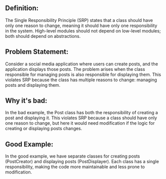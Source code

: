 ## Definition:
The Single Responsibility Principle (SRP) states that a class should have only one reason to change, meaning it should have only one responsibility in the system. High-level modules should not depend on low-level modules; both should depend on abstractions.

## Problem Statement:
Consider a social media application where users can create posts, and the application displays those posts. The problem arises when the class responsible for managing posts is also responsible for displaying them. This violates SRP because the class has multiple reasons to change: managing posts and displaying them.


## Why it's bad: 
In the bad example, the Post class has both the responsibility of creating a post and displaying it. This violates SRP because a class should have only one reason to change, but here it would need modification if the logic for creating or displaying posts changes.

## Good Example:
In the good example, we have separate classes for creating posts (PostCreator) and displaying posts (PostDisplayer). Each class has a single responsibility, making the code more maintainable and less prone to modification.
